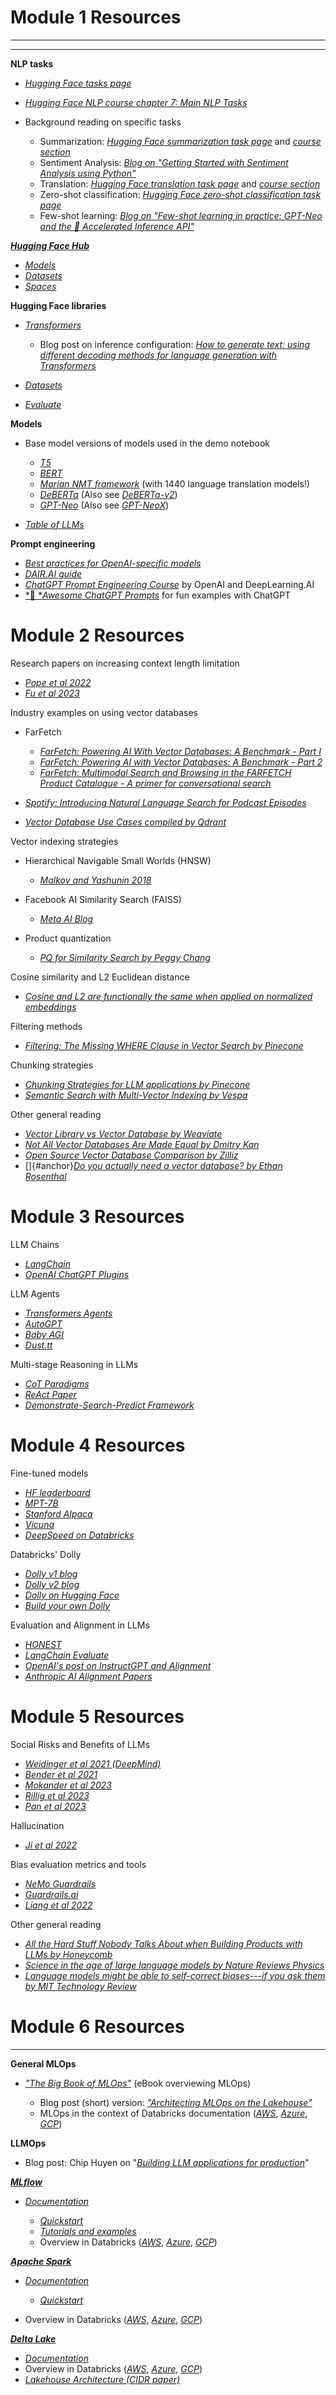 ****Module 1 Resources****
==========================

****

****

****NLP tasks****

-   [*Hugging Face tasks page*](https://huggingface.co/tasks)
-   [*Hugging Face NLP course chapter 7: Main NLP
    Tasks*](https://huggingface.co/course/chapter7/1?fw=pt)
-   Background reading on specific tasks

    -   Summarization: [*Hugging Face summarization task
        page*](https://huggingface.co/tasks/summarization) and [*course
        section*](https://huggingface.co/learn/nlp-course/chapter7/5)
    -   Sentiment Analysis: [*Blog on "Getting Started with Sentiment
        Analysis using
        Python"*](https://huggingface.co/blog/sentiment-analysis-python)
    -   Translation: [*Hugging Face translation task
        page*](https://huggingface.co/docs/transformers/tasks/translation)
        and [*course
        section*](https://huggingface.co/learn/nlp-course/chapter7/4)
    -   Zero-shot classification: [*Hugging Face zero-shot
        classification task
        page*](https://huggingface.co/tasks/zero-shot-classification)
    -   Few-shot learning: [*Blog on "Few-shot learning in practice:
        GPT-Neo and the 🤗 Accelerated Inference
        API"*](https://huggingface.co/blog/few-shot-learning-gpt-neo-and-inference-api)

[*****Hugging Face Hub*****](https://huggingface.co/docs/hub/index)

-   [*Models*](https://huggingface.co/models)
-   [*Datasets*](https://huggingface.co/datasets)
-   [*Spaces*](https://huggingface.co/spaces)

****Hugging Face libraries****

-   [*Transformers*](https://huggingface.co/docs/transformers/index)

    -   Blog post on inference configuration: [*How to generate text:
        using different decoding methods for language generation with
        Transformers*](https://huggingface.co/blog/how-to-generate)

-   [*Datasets*](https://huggingface.co/docs/datasets)
-   [*Evaluate*](https://huggingface.co/docs/evaluate/index)

****Models****

-   Base model versions of models used in the demo notebook

    -   [*T5*](https://huggingface.co/docs/transformers/model_doc/t5)
    -   [*BERT*](https://huggingface.co/docs/transformers/model_doc/bert)
    -   [*Marian NMT
        framework*](https://huggingface.co/docs/transformers/model_doc/marian)
        (with 1440 language translation models!)
    -   [*DeBERTa*](https://huggingface.co/docs/transformers/model_doc/deberta)
        (Also see
        [*DeBERTa-v2*](https://huggingface.co/docs/transformers/model_doc/deberta-v2))
    -   [*GPT-Neo*](https://huggingface.co/docs/transformers/model_doc/gpt_neo)
        (Also see
        [*GPT-NeoX*](https://huggingface.co/docs/transformers/model_doc/gpt_neox))

-   [*Table of
    LLMs*](https://crfm.stanford.edu/ecosystem-graphs/index.html)

****Prompt engineering****

-   [*Best practices for OpenAI-specific
    models*](https://help.openai.com/en/articles/6654000-best-practices-for-prompt-engineering-with-openai-api)
-   [*DAIR.AI guide*](https://www.promptingguide.ai/)
-   [*ChatGPT Prompt Engineering
    Course*](https://learn.deeplearning.ai/chatgpt-prompt-eng) by OpenAI
    and DeepLearning.AI
-   [*🧠 *](https://github.com/f/awesome-chatgpt-prompts)[*Awesome
    ChatGPT Prompts*](https://github.com/f/awesome-chatgpt-prompts) for
    fun examples with ChatGPT

Module 2 Resources
==================

Research papers on increasing context length limitation

-   [*Pope et al 2022*](https://arxiv.org/abs/2211.05102)
-   [*Fu et al 2023*](https://arxiv.org/abs/2212.14052)

Industry examples on using vector databases

-   FarFetch

    -   [*FarFetch: Powering AI With Vector Databases: A Benchmark -
        Part
        I*](https://www.farfetchtechblog.com/en/blog/post/powering-ai-with-vector-databases-a-benchmark-part-i/)
    -   [*FarFetch: Powering AI with Vector Databases: A Benchmark -
        Part
        2*](https://www.farfetchtechblog.com/en/blog/post/powering-ai-with-vector-databases-a-benchmark-part-ii/)
    -   [*FarFetch: Multimodal Search and Browsing in the FARFETCH
        Product Catalogue - A primer for conversational
        search*](https://www.farfetchtechblog.com/en/blog/post/multimodal-search-and-browsing-in-the-farfetch-product-catalogue-a-primer-for-conversational-search/)

-   [*Spotify: Introducing Natural Language Search for Podcast
    Episodes*](https://engineering.atspotify.com/2022/03/introducing-natural-language-search-for-podcast-episodes/) 
-   [*Vector Database Use Cases compiled by
    Qdrant*](https://qdrant.tech/use-cases/)

Vector indexing strategies 

-   Hierarchical Navigable Small Worlds (HNSW) 

    -   [*Malkov and Yashunin 2018*](https://arxiv.org/abs/1603.09320)

-   Facebook AI Similarity Search (FAISS)

    -   [*Meta AI Blog*](https://ai.facebook.com/tools/faiss/)

-   Product quantization

    -   [*PQ for Similarity Search by Peggy
        Chang*](https://towardsdatascience.com/product-quantization-for-similarity-search-2f1f67c5fddd) 

Cosine similarity and L2 Euclidean distance 

-   [*Cosine and L2 are functionally the same when applied on normalized
    embeddings*](https://stats.stackexchange.com/questions/146221/is-cosine-similarity-identical-to-l2-normalized-euclidean-distance)

Filtering methods

-   [*Filtering: The Missing WHERE Clause in Vector Search by
    Pinecone*](https://www.pinecone.io/learn/vector-search-filtering/)

Chunking strategies

-   [*Chunking Strategies for LLM applications by
    Pinecone*](https://www.pinecone.io/learn/chunking-strategies/)
-   [*Semantic Search with Multi-Vector Indexing by
    Vespa*](https://blog.vespa.ai/semantic-search-with-multi-vector-indexing/) 

Other general reading

-   [*Vector Library vs Vector Database by
    Weaviate*](https://weaviate.io/blog/vector-library-vs-vector-database) 
-   [*Not All Vector Databases Are Made Equal by Dmitry
    Kan*](https://towardsdatascience.com/milvus-pinecone-vespa-weaviate-vald-gsi-what-unites-these-buzz-words-and-what-makes-each-9c65a3bd0696)
-   [*Open Source Vector Database Comparison by
    Zilliz*](https://zilliz.com/comparison)
-   []{#anchor}[*Do you actually need a vector database? by Ethan
    Rosenthal*](https://www.ethanrosenthal.com/2023/04/10/nn-vs-ann/)

Module 3 Resources
==================

LLM Chains

-   [*LangChain*](https://docs.langchain.com/)
-   [*OpenAI ChatGPT
    Plugins*](https://platform.openai.com/docs/plugins/introduction)

LLM Agents

-   [*Transformers
    Agents*](https://huggingface.co/docs/transformers/transformers_agents)
-   [*AutoGPT*](https://github.com/Significant-Gravitas/Auto-GPT)
-   [*Baby AGI*](https://github.com/yoheinakajima/babyagi)
-   [*Dust.tt*](https://dust.tt/)

Multi-stage Reasoning in LLMs

-   [*CoT Paradigms*](https://matt-rickard.com/chain-of-thought-in-llms)
-   [*ReAct Paper*](https://react-lm.github.io/)
-   [*Demonstrate-Search-Predict
    Framework*](https://github.com/stanfordnlp/dsp)

Module 4 Resources
==================

Fine-tuned models

-   [*HF
    leaderboard*](https://huggingface.co/spaces/HuggingFaceH4/open_llm_leaderboard) 
-   [*MPT-7B*](https://www.mosaicml.com/blog/mpt-7b)
-   [*Stanford
    Alpaca*](https://crfm.stanford.edu/2023/03/13/alpaca.html)
-   [*Vicuna*](https://lmsys.org/blog/2023-03-30-vicuna/) 
-   [*DeepSpeed on
    Databricks*](https://www.databricks.com/blog/2023/03/20/fine-tuning-large-language-models-hugging-face-and-deepspeed.html)

Databricks' Dolly

-   [*Dolly v1
    blog*](https://www.databricks.com/blog/2023/03/24/hello-dolly-democratizing-magic-chatgpt-open-models.html)
-   [*Dolly v2
    blog*](https://www.databricks.com/blog/2023/04/12/dolly-first-open-commercially-viable-instruction-tuned-llm)
-   [*Dolly on Hugging
    Face*](https://huggingface.co/databricks/dolly-v2-12b)
-   [*Build your own
    Dolly*](https://www.databricks.com/resources/webinar/build-your-own-large-language-model-dolly)

Evaluation and Alignment in LLMs

-   [*HONEST*](https://huggingface.co/spaces/evaluate-measurement/honest)
-   [*LangChain
    Evaluate*](https://docs.langchain.com/docs/use-cases/evaluation)
-   [*OpenAI's post on InstructGPT and
    Alignment*](https://openai.com/research/instruction-following)
-   [*Anthropic AI Alignment
    Papers*](https://www.anthropic.com/index?subjects=alignment)

Module 5 Resources
==================

Social Risks and Benefits of LLMs

-   [*Weidinger et al 2021
    (DeepMind)*](https://arxiv.org/pdf/2112.04359.pdf)
-   [*Bender et al
    2021*](https://dl.acm.org/doi/10.1145/3442188.3445922)
-   [*Mokander et al
    2023*](https://link.springer.com/article/10.1007/s43681-023-00289-2)
-   [*Rillig et al
    2023*](https://pubs.acs.org/doi/pdf/10.1021/acs.est.3c01106)
-   [*Pan et al 2023*](https://arxiv.org/pdf/2305.13661.pdf)

Hallucination

-   [*Ji et al 2022*](https://arxiv.org/pdf/2202.03629.pdf)

Bias evaluation metrics and tools

-   [*NeMo Guardrails*](https://github.com/NVIDIA/NeMo-Guardrails)
-   [*Guardrails.ai*](https://shreyar.github.io/guardrails/)
-   [*Liang et al 2022*](https://arxiv.org/pdf/2211.09110.pdf)

Other general reading

-   [*All the Hard Stuff Nobody Talks About when Building Products with
    LLMs by
    Honeycomb*](https://www.honeycomb.io/blog/hard-stuff-nobody-talks-about-llm)    
-   [*Science in the age of large language models by Nature Reviews
    Physics*](https://www.nature.com/articles/s42254-023-00581-4)
-   [*Language models might be able to self-correct biases---if you ask
    them by MIT Technology
    Review*](https://www.technologyreview.com/2023/03/20/1070067/language-models-may-be-able-to-self-correct-biases-if-you-ask-them-to/)

****Module 6 Resources****
==========================

****

****General MLOps****

-   [*"*](https://www.databricks.com/resources/ebook/the-big-book-of-mlops)[*The
    Big Book of
    MLOps"*](https://www.databricks.com/resources/ebook/the-big-book-of-mlops)
    (eBook overviewing MLOps)

    -   Blog post (short) version:
        [*"*](https://www.databricks.com/blog/2022/06/22/architecting-mlops-on-the-lakehouse.html)[*Architecting
        MLOps on the
        Lakehouse"*](https://www.databricks.com/blog/2022/06/22/architecting-mlops-on-the-lakehouse.html)
    -   MLOps in the context of Databricks documentation
        ([*AWS*](https://docs.databricks.com/machine-learning/mlops/mlops-workflow.html),
        [*Azure*](https://learn.microsoft.com/en-us/azure/databricks/machine-learning/mlops/mlops-workflow),
        [*GCP*](https://docs.gcp.databricks.com/machine-learning/mlops/mlops-workflow.html))

****LLMOps****

-   Blog post: Chip Huyen on "[*Building LLM applications for
    production*](https://huyenchip.com/2023/04/11/llm-engineering.html)"

[*****MLflow*****](https://mlflow.org/)

-   [*Documentation*](https://mlflow.org/docs/latest/index.html)

    -   [*Quickstart*](https://mlflow.org/docs/latest/quickstart.html)
    -   [*Tutorials and
        examples*](https://mlflow.org/docs/latest/tutorials-and-examples/index.html)
    -   Overview in Databricks
        ([*AWS*](https://docs.databricks.com/mlflow/index.html),
        [*Azure*](https://learn.microsoft.com/en-us/azure/databricks/mlflow/),
        [*GCP*](https://docs.gcp.databricks.com/mlflow/index.html))

[*****Apache Spark*****](https://spark.apache.org/)

-   [*Documentation*](https://spark.apache.org/docs/latest/index.html)

    -   [*Quickstart*](https://spark.apache.org/docs/latest/quick-start.html)

-   Overview in Databricks
    ([*AWS*](https://docs.databricks.com/spark/index.html),
    [*Azure*](https://learn.microsoft.com/en-us/azure/databricks/spark/),
    [*GCP*](https://docs.gcp.databricks.com/spark/index.html))

[*****Delta Lake*****](https://delta.io/)

-   [*Documentation*](https://docs.delta.io/latest/index.html)
-   Overview in Databricks
    ([*AWS*](https://docs.databricks.com/delta/index.html),
    [*Azure*](https://learn.microsoft.com/en-us/azure/databricks/delta/),
    [*GCP*](https://docs.gcp.databricks.com/delta/index.html))
-   [*Lakehouse Architecture (CIDR
    paper)*](https://www.cidrdb.org/cidr2021/papers/cidr2021_paper17.pdf)
